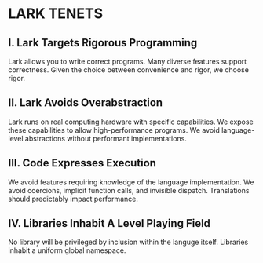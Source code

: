 LARK TENETS
===========

## I. Lark Targets Rigorous Programming

Lark allows you to write correct programs.
Many diverse features support correctness.
Given the choice between convenience and rigor, we choose rigor.

## II. Lark Avoids Overabstraction

Lark runs on real computing hardware with specific capabilities.
We expose these capabilities to allow high-performance programs.
We avoid language-level abstractions without performant implementations.

## III. Code Expresses Execution

We avoid features requiring knowledge of the language implementation.
We avoid coercions, implicit function calls, and invisible dispatch.
Translations should predictably impact performance.

## IV. Libraries Inhabit A Level Playing Field

No library will be privileged by inclusion within the languge itself.
Libraries inhabit a uniform global namespace.
